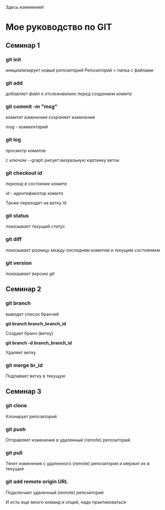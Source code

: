 Здесь изменения!

# Мое руководство по GIT
## Семинар 1
### git init
*инициализирует новый репозиторий*
Репозиторий = папка с файлами

### git add
*добавляет файл к отслеживанию перед созданием комита*

### git commit -m "msg"
*комитит изменения*
*сохраняет изменения*

*msg - комментарий*

### git log
*просмотр комитов*

с ключом --graph рисует визуальную картинку веток

### git checkout id
*переход в состояние комита*

*id - идентификатор комита*

Также переходит на ветку id

### git status
*показывает текущий статус*

### git diff
*показывает разницу между последним комитом и текущим состоянием*

### git version
*показывает версию git*

## Семинар 2

### git branch
выводит список бранчей

__git branch branch_branch_id__

Создает бранч (ветку)

__git branch -d branch_branch_id__

Удаляет ветку

### git merge br_id

Подливает ветку в текущую

## Семинар 3

### git clone
Клонирует репозиторий

### git push 
Отправляет изменения в удаленный (remote) репозиторий

### git pull
Тянет изменения с удаленного (remote) репозитория и мержит их в текущий

### git add remote origin URL
Подключает удаленный (remote) репозиторий

И есть еще много команд и опций, надо практиковаться


